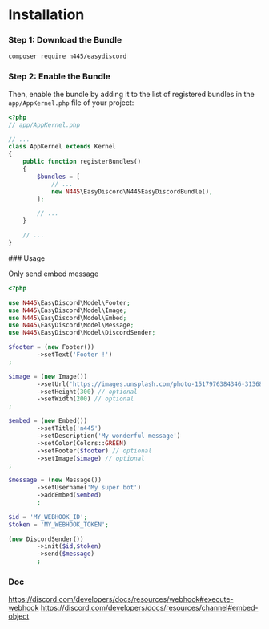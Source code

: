 Installation
============

### Step 1: Download the Bundle

`composer require n445/easydiscord`

### Step 2: Enable the Bundle

Then, enable the bundle by adding it to the list of registered bundles
in the `app/AppKernel.php` file of your project:

```php
<?php
// app/AppKernel.php

// ...
class AppKernel extends Kernel
{
    public function registerBundles()
    {
        $bundles = [
            // ...
            new N445\EasyDiscord\N445EasyDiscordBundle(),
        ];

        // ...
    }

    // ...
}
```

### Usage

Only send embed message

```php
<?php

use N445\EasyDiscord\Model\Footer;
use N445\EasyDiscord\Model\Image;
use N445\EasyDiscord\Model\Embed;
use N445\EasyDiscord\Model\Message;
use N445\EasyDiscord\Model\DiscordSender;

$footer = (new Footer())
        ->setText('Footer !')
;

$image = (new Image())
        ->setUrl('https://images.unsplash.com/photo-1517976384346-3136801d605d?ixlib=rb-1.2.1&ixid=eyJhcHBfaWQiOjEyMDd9&auto=format&fit=crop&w=1300&q=80')
        ->setHeight(300) // optional
        ->setWidth(200) // optional
;

$embed = (new Embed())
        ->setTitle('n445')
        ->setDescription('My wonderful message')
        ->setColor(Colors::GREEN)
        ->setFooter($footer) // optional
        ->setImage($image) // optional
;

$message = (new Message())
        ->setUsername('My super bot')
        ->addEmbed($embed)
        ;

$id = 'MY_WEBHOOK_ID';
$token = 'MY_WEBHOOK_TOKEN';

(new DiscordSender())
        ->init($id,$token)
        ->send($message)
        ;
```

### Doc

https://discord.com/developers/docs/resources/webhook#execute-webhook
https://discord.com/developers/docs/resources/channel#embed-object
